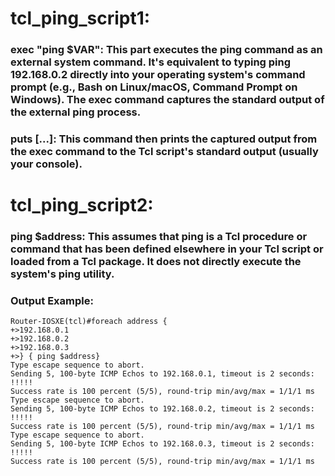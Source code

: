 # tcl_ping_script1:
### exec "ping $VAR": This part executes the ping command as an external system command. It's equivalent to typing ping 192.168.0.2 directly into your operating system's command prompt (e.g., Bash on Linux/macOS, Command Prompt on Windows). The exec command captures the standard output of the external ping process.
### puts [...]: This command then prints the captured output from the exec command to the Tcl script's standard output (usually your console).

# tcl_ping_script2:
### ping $address: This assumes that ping is a Tcl procedure or command that has been defined elsewhere in your Tcl script or loaded from a Tcl package. It does not directly execute the system's ping utility.

### Output Example:
```
Router-IOSXE(tcl)#foreach address {
+>192.168.0.1
+>192.168.0.2
+>192.168.0.3
+>} { ping $address}
Type escape sequence to abort.
Sending 5, 100-byte ICMP Echos to 192.168.0.1, timeout is 2 seconds:
!!!!!
Success rate is 100 percent (5/5), round-trip min/avg/max = 1/1/1 ms
Type escape sequence to abort.
Sending 5, 100-byte ICMP Echos to 192.168.0.2, timeout is 2 seconds:
!!!!!
Success rate is 100 percent (5/5), round-trip min/avg/max = 1/1/1 ms
Type escape sequence to abort.
Sending 5, 100-byte ICMP Echos to 192.168.0.3, timeout is 2 seconds:
!!!!!
Success rate is 100 percent (5/5), round-trip min/avg/max = 1/1/1 ms
```
